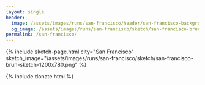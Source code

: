 ```yaml
---
layout: single
header:
  image: /assets/images/runs/san-francisco/header/san-francisco-background-header-2048x450.jpeg
  og_image: /assets/images/runs/san-francisco/sketch/san-francisco-brun-sketch-1200x780.png
permalink: /san-francisco/
---
```


{% include sketch-page.html city="San Francisco" sketch_image="/assets/images/runs/san-francisco/sketch/san-francisco-brun-sketch-1200x780.png" %} 
 
{% include donate.html %}  
  
  

